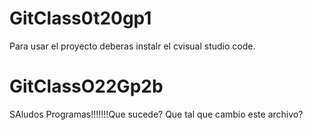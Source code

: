 # GitClass0t20gp1

Para usar el proyecto deberas instalr el cvisual studio code.
# GitClassO22Gp2b

SAludos Programas!!!!!!!Que sucede?
Que tal que cambio este archivo? 
